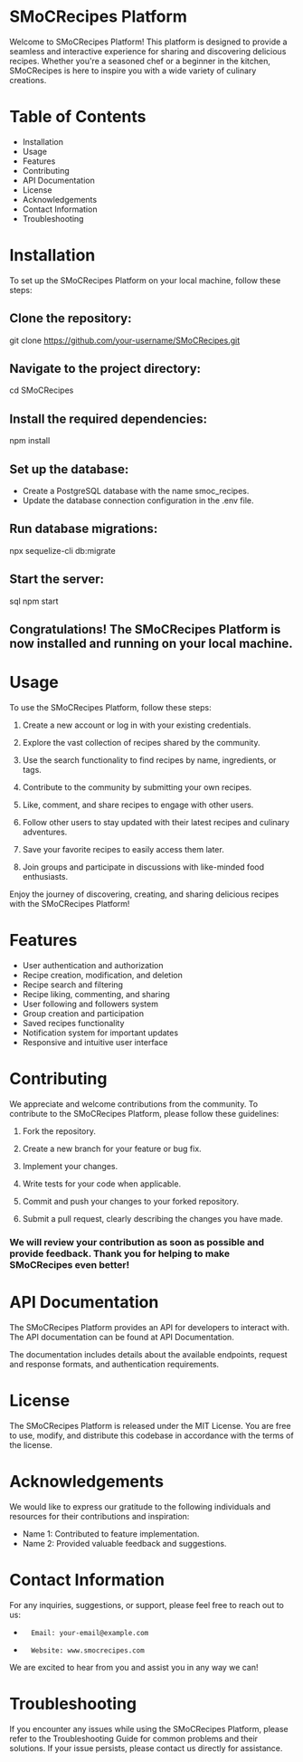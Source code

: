 # SMoCRecipes Platform
 Welcome to SMoCRecipes Platform! This platform is designed to provide a seamless and interactive experience for sharing and discovering delicious recipes. Whether you're a seasoned chef or a beginner in the kitchen, SMoCRecipes is here to inspire you with a wide variety of culinary creations.

# Table of Contents
*  Installation
*  Usage
*  Features
*  Contributing
*  API Documentation
*  License
*  Acknowledgements
*  Contact Information
*  Troubleshooting
# Installation
To set up the SMoCRecipes Platform on your local machine, follow these steps:

## Clone the repository:
git clone https://github.com/your-username/SMoCRecipes.git

## Navigate to the project directory:
cd SMoCRecipes

## Install the required dependencies:
npm install

## Set up the database:
*   Create a PostgreSQL database with the name smoc_recipes.
*   Update the database connection configuration in the .env file.
## Run database migrations:
npx sequelize-cli db:migrate
## Start the server:
sql
npm start
## Congratulations! The SMoCRecipes Platform is now installed and running on your local machine.

# Usage
To use the SMoCRecipes Platform, follow these steps:

1. Create a new account or log in with your existing credentials.

2. Explore the vast collection of recipes shared by the community.
3. Use the search functionality to find recipes by name, ingredients, or tags.

4. Contribute to the community by submitting your own recipes.

5. Like, comment, and share recipes to engage with other users.

6. Follow other users to stay updated with their latest recipes and culinary adventures.

7. Save your favorite recipes to easily access them later.

8. Join groups and participate in discussions with like-minded food enthusiasts.

Enjoy the journey of discovering, creating, and sharing delicious recipes with the SMoCRecipes Platform!

# Features
*   User authentication and authorization
*   Recipe creation, modification, and deletion
*   Recipe search and filtering
*   Recipe liking, commenting, and sharing
*   User following and followers system
*   Group creation and participation
*   Saved recipes functionality
*   Notification system for important updates
*   Responsive and intuitive user interface
# Contributing
We appreciate and welcome contributions from the community. To contribute to the SMoCRecipes Platform, please follow these guidelines:

1. Fork the repository.

2. Create a new branch for your feature or bug fix.

3. Implement your changes.

4. Write tests for your code when applicable.
5. Commit and push your changes to your forked repository.

6. Submit a pull request, clearly describing the changes you have made.

### We will review your contribution as soon as possible and provide feedback. Thank you for helping to make SMoCRecipes even better!

# API Documentation
The SMoCRecipes Platform provides an API for developers to interact with. The API documentation can be found at API Documentation.

The documentation includes details about the available endpoints, request and response formats, and authentication requirements.

# License
The SMoCRecipes Platform is released under the MIT License. You are free to use, modify, and distribute this codebase in accordance with the terms of the license.

# Acknowledgements
We would like to express our gratitude to the following individuals and resources for their contributions and inspiration:
 
*	Name 1: Contributed to feature implementation.
*	Name 2: Provided valuable feedback and suggestions.
# Contact Information
For any inquiries, suggestions, or support, please feel free to reach out to us:

*       Email: your-email@example.com
*       Website: www.smocrecipes.com
We are excited to hear from you and assist you in any way we can!

# Troubleshooting
If you encounter any issues while using the SMoCRecipes Platform, please refer to the Troubleshooting Guide for common problems and their solutions. If your issue persists, please contact us directly for assistance.


